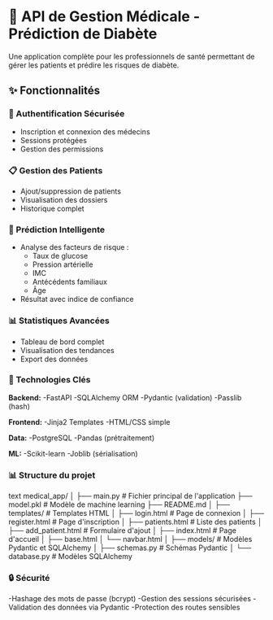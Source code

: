 # 🏥 API de Gestion Médicale - Prédiction de Diabète

Une application complète pour les professionnels de santé permettant de gérer les patients et prédire les risques de diabète.

## ✨ Fonctionnalités

### 🔐 Authentification Sécurisée
- Inscription et connexion des médecins
- Sessions protégées
- Gestion des permissions

### 📋 Gestion des Patients
- Ajout/suppression de patients
- Visualisation des dossiers
- Historique complet

### 🔮 Prédiction Intelligente
- Analyse des facteurs de risque :
  - Taux de glucose
  - Pression artérielle
  - IMC
  - Antécédents familiaux
  - Âge
- Résultat avec indice de confiance

### 📊 Statistiques Avancées
- Tableau de bord complet
- Visualisation des tendances
- Export des données

### 🔧 Technologies Clés

**Backend:**
-FastAPI
-SQLAlchemy ORM
-Pydantic (validation)
-Passlib (hash)

**Frontend:**
-Jinja2 Templates
-HTML/CSS simple

**Data:**
-PostgreSQL
-Pandas (prétraitement)

**ML:**
-Scikit-learn
-Joblib (sérialisation)

### 📊 Structure du projet
text
medical_app/
│
├── main.py                # Fichier principal de l'application
├── model.pkl              # Modèle de machine learning
├── README.md
│
├── templates/             # Templates HTML
│   ├── login.html         # Page de connexion
│   ├── register.html      # Page d'inscription
│   ├── patients.html      # Liste des patients
│   ├── add_patient.html   # Formulaire d'ajout
│   ├── index.html         # Page d'accueil
│   ├── base.html
│   └── navbar.html
│
├── models/                # Modèles Pydantic et SQLAlchemy
│   ├── schemas.py         # Schémas Pydantic
│   └── database.py        # Modèles SQLAlchemy

### 🔒 Sécurité
-Hashage des mots de passe (bcrypt)
-Gestion des sessions sécurisées
-Validation des données via Pydantic
-Protection des routes sensibles

